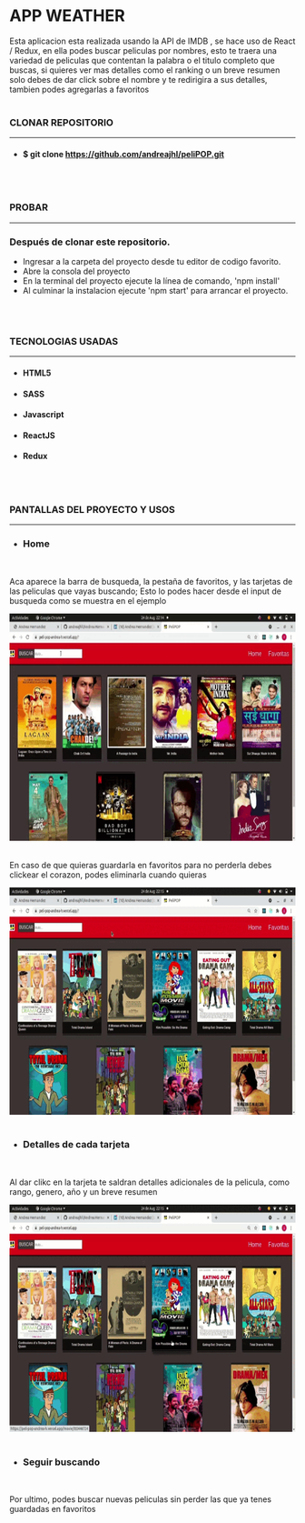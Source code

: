 # APP WEATHER

 Esta aplicacion esta realizada usando la API de IMDB ,  se hace uso de React / Redux, en ella podes buscar peliculas por nombres, esto te traera una variedad de peliculas que contentan la palabra o el titulo completo que buscas, si quieres ver mas detalles como el ranking o un breve resumen solo debes de dar click sobre el nombre y te redirigira a sus detalles, tambien podes agregarlas a favoritos 
<br>
<br>

### CLONAR REPOSITORIO
<hr>

* #### $ git clone https://github.com/andreajhl/peliPOP.git
<br>
<br>

### PROBAR
<hr>

### Después de clonar este repositorio.

* Ingresar a la carpeta del proyecto desde tu editor de codigo favorito.
* Abre la consola del proyecto
* En la terminal del proyecto ejecute la línea de comando, 'npm install'
* Al culminar la instalacion ejecute 'npm start' para arrancar el proyecto.
<br>
<br>

### TECNOLOGIAS USADAS
<hr>

* #### HTML5
* #### SASS
* #### Javascript
* #### ReactJS
* #### Redux
<br>
<br>

### PANTALLAS DEL PROYECTO Y USOS
<hr>

* ### Home
<br>

 Aca aparece la barra de busqueda, la pestaña de favoritos, y las tarjetas de las peliculas que vayas buscando; Esto lo podes hacer desde el input de busqueda como se muestra en el ejemplo
<br>

<img src="src/gif/search.gif" width="800" height="400" />
<br>
<br>

 En caso de que quieras guardarla en favoritos para no perderla debes clickear el corazon, podes eliminarla cuando quieras
<br>

<img src="src/gif/addFav.gif" width="800" height="400" />
<br>
<br>


* ### Detalles de cada tarjeta
<br>

 Al dar clikc en la tarjeta te saldran detalles adicionales de la pelicula, como rango, genero, año y un breve resumen
<br>

<img src="src/gif/details.gif" width="800" height="400" />
<br>
<br>

* ### Seguir buscando
<br>

Por ultimo, podes buscar nuevas peliculas sin perder las que ya tenes guardadas en favoritos
